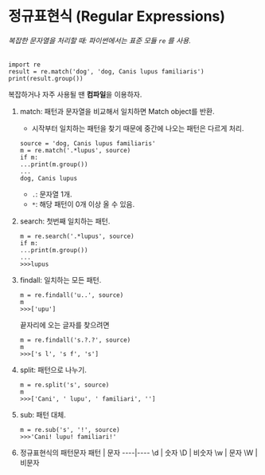 # 	정규표현식 (Regular Expressions)
###### 복잡한 문자열을 처리할 때: 파이썬에서는 표준 모듈 `re` 를 사용.

```
import re
result = re.match('dog', 'dog, Canis lupus familiaris')
print(result.group())
```
복잡하거나 자주 사용될 땐 **컴파일**을 이용하자.

1. match: 패턴과 문자열을 비교해서 일치하면 Match object를 반환.
	- 시작부터 일치하는 패턴을 찾기 때문에 중간에 나오는 패턴은 다르게 처리.

	```
	source = 'dog, Canis lupus familiaris'
	m = re.match('.*lupus', source)
	if m:
	...print(m.group())
	...
	dog, Canis lupus
	```
	* `.`: 문자열 1개.
	* `*`: 해당 패턴이 0개 이상 올 수 있음.
2. search: 첫번째 일치하는 패턴.
	```
	m = re.search('.*lupus', source)
	if m:
	...print(m.group())
	...
	>>>lupus
	```
3. findall: 일치하는 모든 패턴.
	```
	m = re.findall('u..', source)
	m
	>>>['upu']
	```
	끝자리에 오는 글자를 찾으려면
	```
	m = re.findall('s.?.?', source)
	m
	>>>['s l', 's f', 's']
	```
4. split: 패턴으로 나누기.
	```
	m = re.split('s', source)
	m
	>>>['Cani', ' lupu', ' familiari', '']
	```
5. sub: 패턴 대체.
	```
	m = re.sub('s', '!', source)
	>>>'Cani! lupu! familiari!'
	```
6. 정규표현식의 패턴문자
	패턴 | 문자
	----|----
	\d  | 숫자
	\D  | 비숫자
	\w  | 문자
	\W  | 비문자